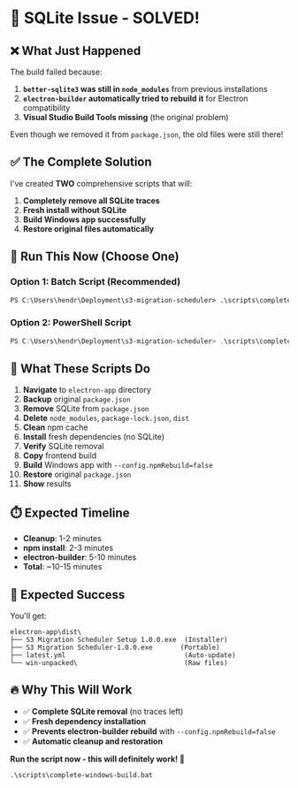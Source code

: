 # 🔧 SQLite Issue - SOLVED!

## ❌ **What Just Happened**

The build failed because:
1. **`better-sqlite3` was still in `node_modules`** from previous installations
2. **`electron-builder` automatically tried to rebuild it** for Electron compatibility
3. **Visual Studio Build Tools missing** (the original problem)

Even though we removed it from `package.json`, the old files were still there!

## ✅ **The Complete Solution**

I've created **TWO** comprehensive scripts that will:
1. **Completely remove all SQLite traces**
2. **Fresh install without SQLite**
3. **Build Windows app successfully**
4. **Restore original files automatically**

## 🚀 **Run This Now (Choose One)**

### Option 1: Batch Script (Recommended)
```cmd
PS C:\Users\hendr\Deployment\s3-migration-scheduler> .\scripts\complete-windows-build.bat
```

### Option 2: PowerShell Script
```powershell
PS C:\Users\hendr\Deployment\s3-migration-scheduler> .\scripts\complete-windows-build.ps1
```

## 🎯 **What These Scripts Do**

1. **Navigate** to `electron-app` directory
2. **Backup** original `package.json`
3. **Remove** SQLite from `package.json`
4. **Delete** `node_modules`, `package-lock.json`, `dist`
5. **Clean** npm cache
6. **Install** fresh dependencies (no SQLite)
7. **Verify** SQLite removal
8. **Copy** frontend build
9. **Build** Windows app with `--config.npmRebuild=false`
10. **Restore** original `package.json`
11. **Show** results

## ⏱️ **Expected Timeline**

- **Cleanup**: 1-2 minutes
- **npm install**: 2-3 minutes  
- **electron-builder**: 5-10 minutes
- **Total**: ~10-15 minutes

## 🎉 **Expected Success**

You'll get:
```
electron-app\dist\
├── S3 Migration Scheduler Setup 1.0.0.exe  (Installer)
├── S3 Migration Scheduler-1.0.0.exe       (Portable)
├── latest.yml                              (Auto-update)
└── win-unpacked\                           (Raw files)
```

## 🔥 **Why This Will Work**

- ✅ **Complete SQLite removal** (no traces left)
- ✅ **Fresh dependency installation** 
- ✅ **Prevents electron-builder rebuild** with `--config.npmRebuild=false`
- ✅ **Automatic cleanup and restoration**

**Run the script now - this will definitely work! 🚀**

```cmd
.\scripts\complete-windows-build.bat
```